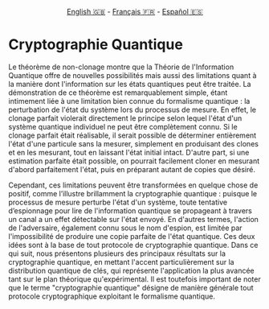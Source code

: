 <p style="text-align: center;">
    <a id="linken" href="../../../../en/content/index.html">English &#x1F1EC;&#x1F1E7;</a> - 
    <a id="linkfr" href="../../../../fr/content/index.html">Français &#x1F1EB;&#x1F1F7;</a> - 
    <a id="linkes" href="../../../../es/content/index.html">Español &#x1F1EA;&#x1F1F8;</a>
</p>
<script>
    currentPage = window.location.href;
    beforeLang = currentPage.slice(0, currentPage.indexOf("content") - 3);
    afterLang = currentPage.slice(currentPage.indexOf("content"));
    document.getElementById("linken").href = beforeLang + "en/" + afterLang;
    document.getElementById("linkfr").href = beforeLang + "fr/" + afterLang;
    document.getElementById("linkes").href = beforeLang + "es/" + afterLang;
</script>



# Cryptographie Quantique


Le théorème de non-clonage montre que la Théorie de l'Information Quantique offre de nouvelles possibilités mais aussi des limitations quant à la manière dont l'information sur les états quantiques peut être traitée. La démonstration de ce théorème est remarquablement simple, étant intimement liée à une limitation bien connue du formalisme quantique : la perturbation de l'état du système lors du processus de mesure. En effet, le clonage parfait violerait directement le principe selon lequel l'état d'un système quantique individuel ne peut être complètement connu. Si le clonage parfait était réalisable, il serait possible de déterminer entièrement l'état d'une particule sans la mesurer, simplement en produisant des clones et en les mesurant, tout en laissant l'état initial intact. D'autre part, si une estimation parfaite était possible, on pourrait facilement cloner en mesurant d'abord parfaitement l'état, puis en préparant autant de copies que désiré.

Cependant, ces limitations peuvent être transformées en quelque chose de positif, comme l’illustre brillamment la cryptographie quantique : puisque le processus de mesure perturbe l'état d'un système, toute tentative d’espionnage pour lire de l'information quantique se propageant à travers un canal a un effet détectable sur l'état envoyé. En d'autres termes, l'action de l'adversaire, également connu sous le nom d'espion, est limitée par l'impossibilité de produire une copie parfaite de l'état quantique. Ces deux idées sont à la base de tout protocole de cryptographie quantique. Dans ce qui suit, nous présentons plusieurs des principaux résultats sur la cryptographie quantique, en mettant l'accent particulièrement sur la distribution quantique de clés, qui représente l'application la plus avancée tant sur le plan théorique qu'expérimental. Il est toutefois important de noter que le terme "cryptographie quantique" désigne de manière générale tout protocole cryptographique exploitant le formalisme quantique.

